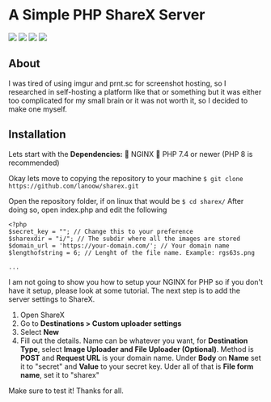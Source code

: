 # A Simple PHP ShareX Server
![](https://img.shields.io/github/stars/lanoow/sharex.svg) ![](https://img.shields.io/github/forks/lanoow/sharex.svg) ![](https://img.shields.io/github/tag/lanoow/sharex.svg) ![](https://img.shields.io/github/release/lanoow/sharex.svg)

About
----
I was tired of using imgur and prnt.sc for screenshot hosting, so I researched in self-hosting a platform like that or something but it was either too complicated for my small brain or it was not worth it, so I decided to make one myself.

Installation
----
Lets start with the **Dependencies:**
📡 NGINX
🏇 PHP 7.4 or newer (PHP 8 is recommended)

Okay lets move to copying the repository to your machine
`$ git clone https://github.com/lanoow/sharex.git`

Open the repository folder, if on linux that would be `$ cd sharex/`
After doing so, open index.php and edit the following

	<?php
	$secret_key = ""; // Change this to your preference
	$sharexdir = "i/"; // The subdir where all the images are stored
	$domain_url = 'https://your-domain.com/'; // Your domain name
	$lengthofstring = 6; // Lenght of the file name. Example: rgs63s.png
	
	...
    

I am not going to show you how to setup your NGINX for PHP so if you don't have it setup, please look at some tutorial.
The next step is to add the server settings to ShareX.
1. Open ShareX
2. Go to **Destinations > Custom uploader settings**
3. Select **New**
4. Fill out the details. Name can be whatever you want, for **Destination Type**, select **Image Uploader and File Uploader (Optional)**. Method is **POST** and **Request URL** is your domain name. Under **Body** on **Name** set it to "secret" and **Value** to your secret key. Uder all of that is **File form name**, set it to "sharex"

Make sure to test it! Thanks for all.
